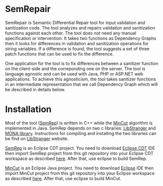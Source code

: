 SemRepair
=========
SemRepair is Semantic Differential Repair tool for input validation and sanitization code. The tool analyzes and repairs validation and sanitization functions against each other. The tool does not need any manual specification or intervention. It takes two functions as Dependency Graphs then it looks for differences in validation and sanitization operations for string variables. If a difference is found, the tool suggests a set of three patch functions that can be used to fix the difference.

One application for the tool is to fix differences between a sanitizer function on the client-side and the correponding one on the server. The tool is language agnostic and can be used with Java, PHP or ASP.NET web applications. To achieve this agnosticism, the tool takes sanitizer functions in an intermediate representation that we call Dependency Graph which will be described in details below.

Installation
============
Most of the tool ([SemRep](SemRep)) is written in C++ while the [MinCut](MinCut) algorithm is implemented in Java.
SemRep depends on two c libraries: [LibStranger](https://github.com/vlab-cs-ucsb/LibStranger) and
[MONA library](http://www.brics.dk/mona/index.html). Instructions for compiling and installing the two libraries
can be find on [LibStranger](https://github.com/vlab-cs-ucsb/LibStranger) website.

[SemRep](SemRep) is an Eclipse CDT project. You need to download 
[Eclipse CDT](http://www.eclipse.org/cdt/downloads.php) IDE then import SemRep project from this git repository
into your Eclipse CDT workspace as described
[here](http://wiki.eclipse.org/EGit/User_Guide#Starting_from_existing_Git_Repositories). After that, use eclipse to build SemRep.

[MinCut](MinCut) is an Eclipse Java project. You need to download 
[Eclipse](http://www.eclipse.org/downloads/) IDE then import MinCut project from this git repository
into your Eclipse workspace as described
[here](http://wiki.eclipse.org/EGit/User_Guide#Starting_from_existing_Git_Repositories). After that, use eclipse to build MinCut.

